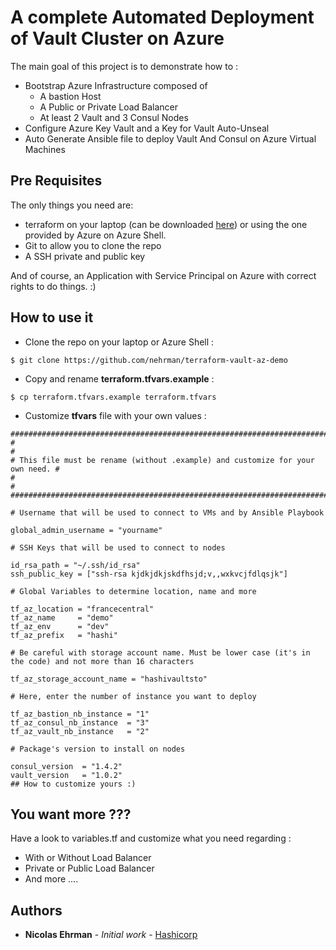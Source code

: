 # A complete Automated Deployment of Vault Cluster on Azure

The main goal of this project is to demonstrate how to :
- Bootstrap Azure Infrastructure composed of 
    - A bastion Host 
    - A Public or Private Load Balancer
    - At least 2 Vault and 3 Consul Nodes
- Configure Azure Key Vault and a Key for Vault Auto-Unseal
- Auto Generate Ansible file to deploy Vault And Consul on Azure Virtual Machines

## Pre Requisites

The only things you need are:
- terraform on your laptop (can be downloaded [here](https://terraform.io)) or using the one provided by Azure on Azure Shell.
- Git to allow you to clone the repo
- A SSH private and public key

And of course, an Application with Service Principal on Azure with correct rights to do things. :)


## How to use it 

- Clone the repo on your laptop or Azure Shell :

```
$ git clone https://github.com/nehrman/terraform-vault-az-demo
```

- Copy and rename **terraform.tfvars.example** :

```
$ cp terraform.tfvars.example terraform.tfvars
```

- Customize **tfvars** file with your own values :

```
################################################################################
#                                                                              #
# This file must be rename (without .example) and customize for your own need. #
#                                                                              #
################################################################################

# Username that will be used to connect to VMs and by Ansible Playbook

global_admin_username = "yourname"

# SSH Keys that will be used to connect to nodes

id_rsa_path = "~/.ssh/id_rsa"
ssh_public_key = ["ssh-rsa kjdkjdkjskdfhsjd;v,,wxkvcjfdlqsjk"]

# Global Variables to determine location, name and more 

tf_az_location = "francecentral"
tf_az_name     = "demo"
tf_az_env      = "dev"
tf_az_prefix   = "hashi"

# Be careful with storage account name. Must be lower case (it's in the code) and not more than 16 characters

tf_az_storage_account_name = "hashivaultsto"

# Here, enter the number of instance you want to deploy

tf_az_bastion_nb_instance = "1"
tf_az_consul_nb_instance  = "3"
tf_az_vault_nb_instance   = "2"

# Package's version to install on nodes 

consul_version  = "1.4.2"
vault_version   = "1.0.2"
## How to customize yours :)
```

## You want more ??? 

Have a look to variables.tf and customize what you need regarding :

- With or Without Load Balancer
- Private or Public Load Balancer
- And more ....

## Authors

* **Nicolas Ehrman** - *Initial work* - [Hashicorp](https://www.hashicorp.com)


